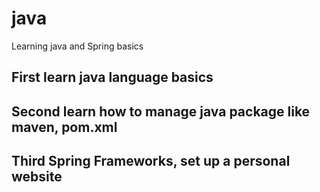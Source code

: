# java
Learning java and Spring basics

## First learn java language basics

## Second learn how to manage java package like maven, pom.xml

## Third Spring Frameworks, set up a personal website

